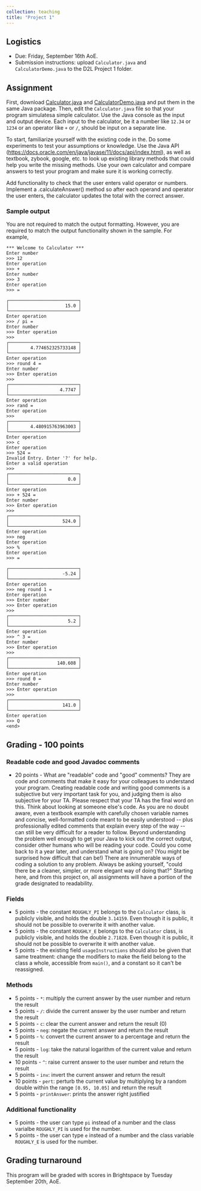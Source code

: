```yaml
---
collection: teaching
title: "Project 1"
---
```


## Logistics
* Due: Friday, September 16th AoE.
* Submission instructions: upload `Calculator.java` and `CalculatorDemo.java`
	to the D2L Project 1 folder.


## Assignment

First, download [Calculator.java]() and [CalculatorDemo.java]() and put them in
the same Java package. Then, edit the `Calculator.java` file so that your
program  simulatesa simple calculator. Use the Java console as the input and
output device. Each input to the calculator, be it a number like `12.34` or
`1234` or an operator like `+` or `/`, should be input on a separate line.

To start, familiarize yourself with the existing code in the. Do some experiments to test your assumptions or knowledge. Use the Java API (https://docs.oracle.com/en/java/javase/11/docs/api/index.html), as well as textbook, zybook, google, etc. to look up existing library methods that could help you write the missing methods. Use your own calculator and compare answers to test your program and make sure it is working correctly.

Add functionality to check that the user enters valid operator or numbers. Implement a .calculateAnswer() method so after each operand and operator the user enters, the calculator updates the total with the correct answer.

### Sample output
You are not required to match the output formatting. However, you are required
to match the output functionality shown in the sample. For example,

```
*** Welcome to Calculator ***
Enter number
>>> 12
Enter operation
>>> +
Enter number
>>> 3
Enter operation
>>> =

┌──────────────────────────┐
│                     15.0 │
└──────────────────────────┘
Enter operation
>>> / pi =
Enter number
>>> Enter operation
>>>
┌──────────────────────────┐
│        4.774652325733148 │
└──────────────────────────┘
Enter operation
>>> round 4 =
Enter number
>>> Enter operation
>>>
┌──────────────────────────┐
│                   4.7747 │
└──────────────────────────┘
Enter operation
>>> rand =
Enter operation
>>>
┌──────────────────────────┐
│        4.480915763963003 │
└──────────────────────────┘
Enter operation
>>> c
Enter operation
>>> 524 =
Invalid Entry. Enter '?' for help.
Enter a valid operation
>>>
┌──────────────────────────┐
│                      0.0 │
└──────────────────────────┘
Enter operation
>>> + 524 =
Enter number
>>> Enter operation
>>>
┌──────────────────────────┐
│                    524.0 │
└──────────────────────────┘
Enter operation
>>> neg
Enter operation
>>> %
Enter operation
>>> =

┌──────────────────────────┐
│                    -5.24 │
└──────────────────────────┘
Enter operation
>>> neg round 1 =
Enter operation
>>> Enter number
>>> Enter operation
>>>
┌──────────────────────────┐
│                      5.2 │
└──────────────────────────┘
Enter operation
>>> ^ 3 =
Enter number
>>> Enter operation
>>>
┌──────────────────────────┐
│                  140.608 │
└──────────────────────────┘
Enter operation
>>> round 0 =
Enter number
>>> Enter operation
>>>
┌──────────────────────────┐
│                    141.0 │
└──────────────────────────┘
Enter operation
>>> Q
<end>
```

## Grading - 100 points

### Readable code and good Javadoc comments
* 20 points -  What are "readable" code
and  "good" comments? They are code and comments that make it easy for your
colleagues to understand your program. Creating readable code and writing good
comments is a subjective but very important task for you, and judging them is also subjective
for your TA. Please respect that your TA has the final word on this. Think about
looking at someone else's code. As you are no doubt aware, even a textbook
example with carefully chosen variable names and concise, well-formatted
code meant to be easily understood -- plus professionally edited comments that
explain every step of the way -- can still be very difficult for a reader to
follow. Beyond understanding the problem well enough to get your Java to kick
out the correct output, consider other humans who will be reading your code.
Could you come back to it a year later, and understand what is going on? (You
might be surprised how difficult that can be!) There are innumerable ways of
coding a solution to any problem. Always be asking yourself, "could there be a
cleaner, simpler, or more elegant way of doing that?" Starting here, and from
this project on, all assignments will have a portion of the grade designated to
readability.

### Fields
* 5 points - the constant `ROUGHLY_PI` belongs to the `Calculator` class, is
publicly visible, and holds the double `3.14159`. Even though it is public, it
should not be possible to overwrite it with another value.
* 5 points - the constant `ROUGHLY_E` belongs to the `Calculator` class, is
publicly visible, and holds the double `2.71828`. Even though it is public, it
should not be possible to overwrite it with another value.
* 5 points - the existing field `usageInstructions` should also be given that
same treatment: change the modifiers to make the field belong to the class a
whole, accessible from `main()`, and a constant so it can't be reassigned.

### Methods

* 5 points - `*`:  multiply the current answer by the user number and return the result
* 5 points - `/`: divide the current answer by the user number and return the result
* 5 points - `c`: clear the current answer and return the result (0)
* 5 points - `neg`: negate the current answer and return the result
* 5 points - `%`: convert the current answer to a percentage and return the result
* 5 points - `log`: take the natural logarithm of the current value and return the result
* 10 points - `^`: raise current answer to the user number and return the result
* 5 points - `inv`: invert the current answer and return the result
* 10 points - `pert`: perturb the current value by multiplying by a random double within the range `[0.95, 10.05]` and return the result
* 5 points - `printAnswer`: prints the answer right justified

### Additional functionality
* 5 points - the user can type `pi` instead of a number and the class varialbe
	`ROUGHLY_PI` is used for the number.
* 5 points - the user can type `e` instead of a number and the class variable
	`ROUGHLY_E` is used for the number.



## Grading turnaround
This program will be graded with scores in Brightspace by Tuesday September
20th, AoE.
